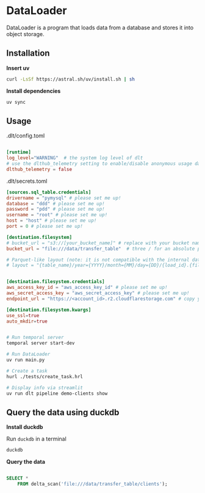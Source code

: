 # DataLoader

DataLoader is a program that loads data from a database and stores it into object storage.

## Installation

**Insert uv**

```bash
curl -LsSf https://astral.sh/uv/install.sh | sh
```

**Install dependencies**

```bash
uv sync
```

## Usage

.dlt/config.toml

```toml

[runtime]
log_level="WARNING"  # the system log level of dlt
# use the dlthub_telemetry setting to enable/disable anonymous usage data reporting, see https://dlthub.com/docs/reference/telemetry
dlthub_telemetry = false

```
.dlt/secrets.toml

```toml
[sources.sql_table.credentials]
drivername = "pymysql" # please set me up!
database = "ddd" # please set me up!
password = "pdd" # please set me up!
username = "root" # please set me up!
host = "host" # please set me up!
port = 0 # please set me up!

[destination.filesystem]
# bucket_url = "s3://[your_bucket_name]" # replace with your bucket name,
bucket_url = "file:///data/transfer_table"  # three / for an absolute path

# Parquet-like layout (note: it is not compatible with the internal datetime of the parquet file)
# layout = "{table_name}/year={YYYY}/month={MM}/day={DD}/{load_id}.{file_id}.{ext}"


[destination.filesystem.credentials]
aws_access_key_id = "aws_access_key_id" # please set me up!
aws_secret_access_key = "aws_secret_access_key" # please set me up!
endpoint_url = "https://<account_id>.r2.cloudflarestorage.com" # copy your endpoint URL here

[destination.filesystem.kwargs]
use_ssl=true
auto_mkdir=true
```

```bash

# Run temporal server
temporal server start-dev

# Run DataLoader
uv run main.py

# Create a task
hurl ./tests/create_task.hrl

# Display info via streamlit
uv run dlt pipeline demo-clients show

```
## Query the data using duckdb

**Install duckdb**

Run `duckdb` in a terminal

```bash
duckdb
```
**Query the data**

```sql

SELECT *
    FROM delta_scan('file:///data/transfer_table/clients');

```
